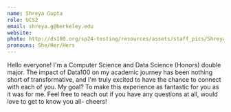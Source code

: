 ```yaml
---
name: Shreya Gupta
role: UCS2
email: shreya.g@berkeley.edu
website: 
photo: http://ds100.org/sp24-testing/resources/assets/staff_pics/Shreya_Gupta.webp
pronouns: She/Her/Hers
---
```

Hello everyone! I'm a Computer Science and Data Science (Honors) double major. The impact of Data100 on my academic journey has been nothing short of transformative, and I'm truly excited to have the chance to connect with each of you. My goal? To make this experience as fantastic for you as it was for me. Feel free to reach out if you have any questions at all, would love to get to know you all- cheers!
